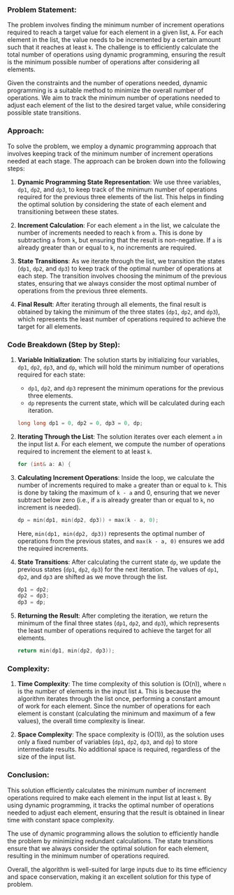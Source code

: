 ### Problem Statement:
The problem involves finding the minimum number of increment operations required to reach a target value for each element in a given list, `A`. For each element in the list, the value needs to be incremented by a certain amount such that it reaches at least `k`. The challenge is to efficiently calculate the total number of operations using dynamic programming, ensuring the result is the minimum possible number of operations after considering all elements.

Given the constraints and the number of operations needed, dynamic programming is a suitable method to minimize the overall number of operations. We aim to track the minimum number of operations needed to adjust each element of the list to the desired target value, while considering possible state transitions.

### Approach:
To solve the problem, we employ a dynamic programming approach that involves keeping track of the minimum number of increment operations needed at each stage. The approach can be broken down into the following steps:

1. **Dynamic Programming State Representation**:
   We use three variables, `dp1`, `dp2`, and `dp3`, to keep track of the minimum number of operations required for the previous three elements of the list. This helps in finding the optimal solution by considering the state of each element and transitioning between these states.

2. **Increment Calculation**:
   For each element `a` in the list, we calculate the number of increments needed to reach `k` from `a`. This is done by subtracting `a` from `k`, but ensuring that the result is non-negative. If `a` is already greater than or equal to `k`, no increments are required.

3. **State Transitions**:
   As we iterate through the list, we transition the states (`dp1`, `dp2`, and `dp3`) to keep track of the optimal number of operations at each step. The transition involves choosing the minimum of the previous states, ensuring that we always consider the most optimal number of operations from the previous three elements.

4. **Final Result**:
   After iterating through all elements, the final result is obtained by taking the minimum of the three states (`dp1`, `dp2`, and `dp3`), which represents the least number of operations required to achieve the target for all elements.

### Code Breakdown (Step by Step):

1. **Variable Initialization**:
   The solution starts by initializing four variables, `dp1`, `dp2`, `dp3`, and `dp`, which will hold the minimum number of operations required for each state:
   - `dp1`, `dp2`, and `dp3` represent the minimum operations for the previous three elements.
   - `dp` represents the current state, which will be calculated during each iteration.

   ```cpp
   long long dp1 = 0, dp2 = 0, dp3 = 0, dp;
   ```

2. **Iterating Through the List**:
   The solution iterates over each element `a` in the input list `A`. For each element, we compute the number of operations required to increment the element to at least `k`.

   ```cpp
   for (int& a: A) {
   ```

3. **Calculating Increment Operations**:
   Inside the loop, we calculate the number of increments required to make `a` greater than or equal to `k`. This is done by taking the maximum of `k - a` and 0, ensuring that we never subtract below zero (i.e., if `a` is already greater than or equal to `k`, no increment is needed).

   ```cpp
   dp = min(dp1, min(dp2, dp3)) + max(k - a, 0);
   ```

   Here, `min(dp1, min(dp2, dp3))` represents the optimal number of operations from the previous states, and `max(k - a, 0)` ensures we add the required increments.

4. **State Transitions**:
   After calculating the current state `dp`, we update the previous states (`dp1`, `dp2`, `dp3`) for the next iteration. The values of `dp1`, `dp2`, and `dp3` are shifted as we move through the list.

   ```cpp
   dp1 = dp2;
   dp2 = dp3;
   dp3 = dp;
   ```

5. **Returning the Result**:
   After completing the iteration, we return the minimum of the final three states (`dp1`, `dp2`, and `dp3`), which represents the least number of operations required to achieve the target for all elements.

   ```cpp
   return min(dp1, min(dp2, dp3));
   ```

### Complexity:

1. **Time Complexity**:
   The time complexity of this solution is \(O(n)\), where `n` is the number of elements in the input list `A`. This is because the algorithm iterates through the list once, performing a constant amount of work for each element. Since the number of operations for each element is constant (calculating the minimum and maximum of a few values), the overall time complexity is linear.

2. **Space Complexity**:
   The space complexity is \(O(1)\), as the solution uses only a fixed number of variables (`dp1`, `dp2`, `dp3`, and `dp`) to store intermediate results. No additional space is required, regardless of the size of the input list.

### Conclusion:
This solution efficiently calculates the minimum number of increment operations required to make each element in the input list at least `k`. By using dynamic programming, it tracks the optimal number of operations needed to adjust each element, ensuring that the result is obtained in linear time with constant space complexity.

The use of dynamic programming allows the solution to efficiently handle the problem by minimizing redundant calculations. The state transitions ensure that we always consider the optimal solution for each element, resulting in the minimum number of operations required.

Overall, the algorithm is well-suited for large inputs due to its time efficiency and space conservation, making it an excellent solution for this type of problem.